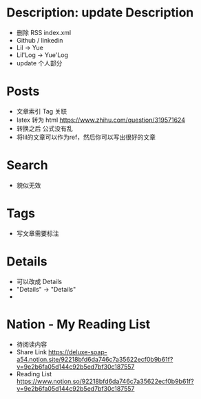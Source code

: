 # Description: update Description
- 删除 RSS index.xml
- Github / linkedin
- Lil -> Yue
- Lil'Log -> Yue'Log
- update 个人部分


# Posts
- 文章索引 Tag 关联
- latex 转为 html https://www.zhihu.com/question/319571624
- 转换之后 公式没有乱
- 将lil的文章可以作为ref，然后你可以写出很好的文章

# Search 
- 貌似无效

# Tags
- 写文章需要标注

# Details
- 可以改成 Details
- "Details" -> "Details"
- 

# Nation - My Reading List
- 待阅读内容
- Share Link https://deluxe-soap-a54.notion.site/92218bfd6da746c7a35622ecf0b9b61f?v=9e2b6fa05d144c92b5ed7bf30c187557
- Reading List https://www.notion.so/92218bfd6da746c7a35622ecf0b9b61f?v=9e2b6fa05d144c92b5ed7bf30c187557
